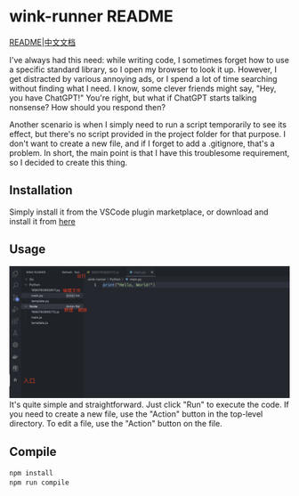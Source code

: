 # wink-runner README
[README](README.md)|[中文文档](README.zh-CN.md)

I've always had this need: while writing code, I sometimes forget how to use a specific standard library, so I open my browser to look it up. However, I get distracted by various annoying ads, or I spend a lot of time searching without finding what I need. I know, some clever friends might say, "Hey, you have ChatGPT!" You're right, but what if ChatGPT starts talking nonsense? How should you respond then?

Another scenario is when I simply need to run a script temporarily to see its effect, but there's no script provided in the project folder for that purpose. I don't want to create a new file, and if I forget to add a .gitignore, that's a problem. In short, the main point is that I have this troublesome requirement, so I decided to create this thing.

## Installation
Simply install it from the VSCode plugin marketplace, or download and install it from [here](https://marketplace.visualstudio.com/items?itemName=yeuoly.wink-runner)

## Usage
![Alt text](./resources/image.png)
It's quite simple and straightforward. Just click "Run" to execute the code. If you need to create a new file, use the "Action" button in the top-level directory. To edit a file, use the "Action" button on the file.

## Compile
```bash
npm install
npm run compile
```